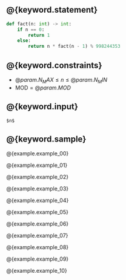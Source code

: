 ## @{keyword.statement}

``` python
def fact(n: int) -> int:
    if n == 0:
        return 1
    else:
        return n * fact(n - 1) % 998244353
```

## @{keyword.constraints}

- $@{param.N_MAX} \leq n \leq @{param.N_MIN}$
- $\mathrm{MOD} = @{param.MOD}$

## @{keyword.input}

```
$n$
```

## @{keyword.sample}

@{example.example_00}

@{example.example_01}

@{example.example_02}

@{example.example_03}

@{example.example_04}

@{example.example_05}

@{example.example_06}

@{example.example_07}

@{example.example_08}

@{example.example_09}

@{example.example_10}
